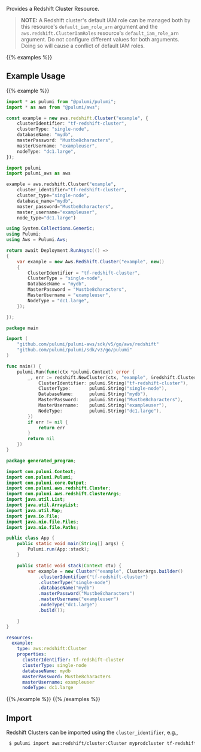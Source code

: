 Provides a Redshift Cluster Resource.


> **NOTE:** A Redshift cluster's default IAM role can be managed both by this resource's `default_iam_role_arn` argument and the `aws.redshift.ClusterIamRoles` resource's `default_iam_role_arn` argument. Do not configure different values for both arguments. Doing so will cause a conflict of default IAM roles.

{{% examples %}}
## Example Usage
{{% example %}}

```typescript
import * as pulumi from "@pulumi/pulumi";
import * as aws from "@pulumi/aws";

const example = new aws.redshift.Cluster("example", {
    clusterIdentifier: "tf-redshift-cluster",
    clusterType: "single-node",
    databaseName: "mydb",
    masterPassword: "Mustbe8characters",
    masterUsername: "exampleuser",
    nodeType: "dc1.large",
});
```
```python
import pulumi
import pulumi_aws as aws

example = aws.redshift.Cluster("example",
    cluster_identifier="tf-redshift-cluster",
    cluster_type="single-node",
    database_name="mydb",
    master_password="Mustbe8characters",
    master_username="exampleuser",
    node_type="dc1.large")
```
```csharp
using System.Collections.Generic;
using Pulumi;
using Aws = Pulumi.Aws;

return await Deployment.RunAsync(() => 
{
    var example = new Aws.RedShift.Cluster("example", new()
    {
        ClusterIdentifier = "tf-redshift-cluster",
        ClusterType = "single-node",
        DatabaseName = "mydb",
        MasterPassword = "Mustbe8characters",
        MasterUsername = "exampleuser",
        NodeType = "dc1.large",
    });

});
```
```go
package main

import (
	"github.com/pulumi/pulumi-aws/sdk/v5/go/aws/redshift"
	"github.com/pulumi/pulumi/sdk/v3/go/pulumi"
)

func main() {
	pulumi.Run(func(ctx *pulumi.Context) error {
		_, err := redshift.NewCluster(ctx, "example", &redshift.ClusterArgs{
			ClusterIdentifier: pulumi.String("tf-redshift-cluster"),
			ClusterType:       pulumi.String("single-node"),
			DatabaseName:      pulumi.String("mydb"),
			MasterPassword:    pulumi.String("Mustbe8characters"),
			MasterUsername:    pulumi.String("exampleuser"),
			NodeType:          pulumi.String("dc1.large"),
		})
		if err != nil {
			return err
		}
		return nil
	})
}
```
```java
package generated_program;

import com.pulumi.Context;
import com.pulumi.Pulumi;
import com.pulumi.core.Output;
import com.pulumi.aws.redshift.Cluster;
import com.pulumi.aws.redshift.ClusterArgs;
import java.util.List;
import java.util.ArrayList;
import java.util.Map;
import java.io.File;
import java.nio.file.Files;
import java.nio.file.Paths;

public class App {
    public static void main(String[] args) {
        Pulumi.run(App::stack);
    }

    public static void stack(Context ctx) {
        var example = new Cluster("example", ClusterArgs.builder()        
            .clusterIdentifier("tf-redshift-cluster")
            .clusterType("single-node")
            .databaseName("mydb")
            .masterPassword("Mustbe8characters")
            .masterUsername("exampleuser")
            .nodeType("dc1.large")
            .build());

    }
}
```
```yaml
resources:
  example:
    type: aws:redshift:Cluster
    properties:
      clusterIdentifier: tf-redshift-cluster
      clusterType: single-node
      databaseName: mydb
      masterPassword: Mustbe8characters
      masterUsername: exampleuser
      nodeType: dc1.large
```
{{% /example %}}
{{% /examples %}}

## Import

Redshift Clusters can be imported using the `cluster_identifier`, e.g.,

```sh
 $ pulumi import aws:redshift/cluster:Cluster myprodcluster tf-redshift-cluster-12345
```

 
